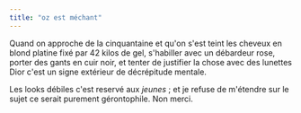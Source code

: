 ```yaml
---
title: "oz est méchant"
---
```


Quand on approche de la cinquantaine et qu'on s'est teint les cheveux en blond
platine fixé par 42 kilos de gel, s'habiller avec un débardeur rose, porter
des gants en cuir noir, et tenter de justifier la chose avec des lunettes Dior
c'est un signe extérieur de décrépitude mentale.

Les looks débiles c'est reservé aux _jeunes_ ; et je refuse de m'étendre sur
le sujet ce serait purement gérontophile. Non merci.

